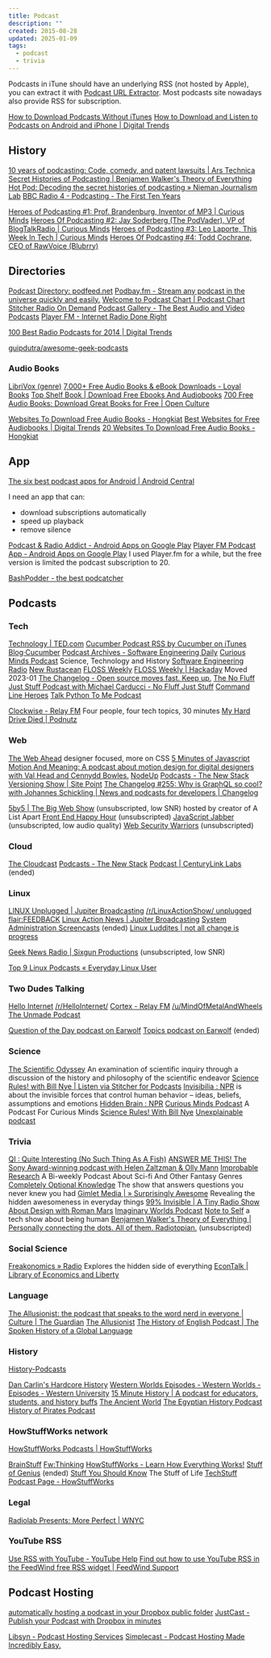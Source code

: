 ```yaml
---
title: Podcast
description: ""
created: 2015-08-28
updated: 2025-01-09
tags:
  - podcast
  - trivia
---
```


Podcasts in iTune should have an underlying RSS (not hosted by Apple), you can extract it with [Podcast URL Extractor](http://itunes.so-nik.com/).
Most podcasts site nowadays also provide RSS for subscription.

[How to Download Podcasts Without iTunes](http://www.technorms.com/35917/download-podcasts-without-itunes)
[How to Download and Listen to Podcasts on Android and iPhone | Digital Trends](http://www.digitaltrends.com/mobile/how-to-download-listen-to-podcasts-android-ios-iphone/)

## History

[10 years of podcasting: Code, comedy, and patent lawsuits | Ars Technica](http://arstechnica.com/business/2014/08/10-years-of-podcasting-code-comedy-and-patent-lawsuits/)
[Secret Histories of Podcasting | Benjamen Walker's Theory of Everything](https://toe.prx.org/2015/10/secret-histories-of-podcasting/)
[Hot Pod: Decoding the secret histories of podcasting » Nieman Journalism Lab](http://www.niemanlab.org/2015/10/hot-pod-decoding-the-secret-histories-of-podcasting/)
[BBC Radio 4 - Podcasting - The First Ten Years](http://www.bbc.co.uk/programmes/b0403yhf)

[Heroes of Podcasting #1: Prof. Brandenburg, Inventor of MP3 | Curious Minds](http://www.cmpod.net/heros-of-podcasting-1-inventor-of-mp3-prof-karlheinz-brandenburg-curious-minds-podcast/)
[Heroes Of Podcasting #2: Jay Soderberg (The PodVader), VP of BlogTalkRadio | Curious Minds](http://www.cmpod.net/heroes-of-podcasting-2-jay-soderberg-the-podvader-vp-of-blogtalkradio-curious-minds-podcast/)
[Heroes of Podcasting #3: Leo Laporte, This Week In Tech | Curious Minds](http://www.cmpod.net/heroes-of-podcasting-3-leo-laporte-this-week-in-tech-curious-minds-podcast/)
[Heroes Of Podcasting #4: Todd Cochrane, CEO of RawVoice (Blubrry)](http://www.cmpod.net/todd-cochrane-ceo-of-rawvoice-blubrry-curious-minds-podcast/)

## Directories

[Podcast Directory: podfeed.net](http://www.podfeed.net/)
[Podbay.fm - Stream any podcast in the universe quickly and easily.](http://podbay.fm/)
[Welcome to Podcast Chart | Podcast Chart](http://www.podcastchart.com/)
[Stitcher Radio On Demand](https://www.stitcher.com/)
[Podcast Gallery - The Best Audio and Video Podcasts](http://podgallery.org/)
[Player FM - Internet Radio Done Right](https://player.fm/)

[100 Best Radio Podcasts for 2014 | Digital Trends](http://www.digitaltrends.com/music/best-podcasts/)

[guipdutra/awesome-geek-podcasts](https://github.com/guipdutra/awesome-geek-podcasts)

### Audio Books

[LibriVox (genre)](https://librivox.org/search?primary_key=0&search_category=genre&search_page=1&search_form=get_results)
[7,000+ Free Audio Books & eBook Downloads - Loyal Books](http://www.loyalbooks.com/)
[Top Shelf Book | Download Free Ebooks And Audiobooks](http://topshelfbook.org/)
[700 Free Audio Books: Download Great Books for Free | Open Culture](http://www.openculture.com/freeaudiobooks)

[Websites To Download Free Audio Books - Hongkiat](http://www.hongkiat.com/blog/free-audio-books/)
[Best Websites for Free Audiobooks | Digital Trends](http://www.digitaltrends.com/web/best-websites-for-free-audiobooks/)
[20 Websites To Download Free Audio Books - Hongkiat](http://www.hongkiat.com/blog/free-audio-books/)

## App

[The six best podcast apps for Android | Android Central](http://www.androidcentral.com/top-5-best-podcast-apps-android)

I need an app that can:

- download subscriptions automatically
- speed up playback
- remove silence

[Podcast & Radio Addict - Android Apps on Google Play](https://play.google.com/store/apps/details?id=com.bambuna.podcastaddict)
[Player FM Podcast App - Android Apps on Google Play](https://play.google.com/store/apps/details?id=fm.player) I used Player.fm for a while, but the free version is limited the podcast subscription to 20.

[BashPodder - the best podcatcher](http://lincgeek.org/bashpodder/)

## Podcasts

### Tech

[Technology | TED.com](http://www.ted.com/topics/technology)
[Cucumber Podcast RSS by Cucumber on iTunes](https://itunes.apple.com/gb/podcast/cucumber-podcast-rss/id1078896635) [Blog·Cucumber](https://cucumber.io/blog)
[Podcast Archives - Software Engineering Daily](http://softwareengineeringdaily.com/category/podcast/)
[Curious Minds Podcast](http://www.cmpod.net/) Science, Technology and History
[Software Engineering Radio](http://www.se-radio.net/)
[New Rustacean](http://www.newrustacean.com/show_notes/index.html)
[FLOSS Weekly](https://twit.tv/floss)
[FLOSS Weekly | Hackaday](https://hackaday.com/tag/floss-weekly/) Moved 2023-01
[The Changelog - Open source moves fast. Keep up.](https://changelog.com/)
[The No Fluff Just Stuff Podcast with Michael Carducci - No Fluff Just Stuff](https://nofluffjuststuff.com/podcast)
[Command Line Heroes](https://www.redhat.com/en/command-line-heroes)
[Talk Python To Me Podcast](https://talkpython.fm/)

[Clockwise - Relay FM](https://www.relay.fm/clockwise) Four people, four tech topics, 30 minutes
[My Hard Drive Died | Podnutz](http://podnutz.com/category/my-hard-drive-died/)

### Web

[The Web Ahead](http://thewebahead.net/) designer focused, more on CSS
[5 Minutes of Javascript](https://fivejs.codeschool.com/)
[Motion And Meaning: A podcast about motion design for digital designers with Val Head and Cennydd Bowles.](http://motionandmeaning.io/)
[NodeUp](http://nodeup.com)
[Podcasts - The New Stack](http://thenewstack.io/podcasts/)
[Versioning Show | Site Point](https://soundcloud.com/versioningshow)
[The Changelog #255: Why is GraphQL so cool? with Johannes Schickling | News and podcasts for developers | Changelog](https://changelog.com/podcast/255)

[5by5 | The Big Web Show](http://5by5.tv/bigwebshow) (unsubscripted, low SNR) hosted by creator of A List Apart
[Front End Happy Hour](http://frontendhappyhour.com/) (unsubscripted)
[JavaScript Jabber](https://devchat.tv/js-jabber/) (unsubscripted, low audio quality)
[Web Security Warriors](https://devchat.tv/web-security-warriors) (unsubscripted)

### Cloud

[The Cloudcast](http://www.thecloudcast.net/)
[Podcasts - The New Stack](http://thenewstack.io/podcasts/)
[Podcast | CenturyLink Labs](https://labs.ctl.io/tag/podcast/) (ended)

### Linux

[LINUX Unplugged | Jupiter Broadcasting](http://www.jupiterbroadcasting.com/show/linuxun/) [/r/LinuxActionShow/ unplugged flair:FEEDBACK](https://www.reddit.com/r/LinuxActionShow/search?q=unplugged+flair%3AFEEDBACK&sort=new&restrict_sr=on&t=all)
[Linux Action News | Jupiter Broadcasting](http://www.jupiterbroadcasting.com/show/linux-action-news/)
[System Administration Screencasts](https://sysadmincasts.com/) (ended)
[Linux Luddites | not all change is progress](http://linuxluddites.com/)

[Geek News Radio | Sixgun Productions](http://sixgun.org/geeknewsradio) (unsubscripted, low SNR)

[Top 9 Linux Podcasts « Everyday Linux User](http://www.everydaylinuxuser.com/2014/02/top-9-linux-podcasts.html)

### Two Dudes Talking

[Hello Internet](http://www.hellointernet.fm/) [/r/HelloInternet/](https://www.reddit.com/r/HelloInternet/)
[Cortex - Relay FM](http://www.relay.fm/cortex/) [/u/MindOfMetalAndWheels](https://www.reddit.com/user/MindOfMetalAndWheels)
[The Unmade Podcast](https://www.unmade.fm/)

[Question of the Day podcast on Earwolf](http://www.earwolf.com/show/question-of-the-day/)
[Topics podcast on Earwolf](http://www.earwolf.com/show/topics/) (ended)

### Science

[The Scientific Odyssey](http://thescientificodyssey.typepad.com/) An examination of scientific inquiry through a discussion of the history and philosophy of the scientific endeavor
[Science Rules! with Bill Nye | Listen via Stitcher for Podcasts](https://www.stitcher.com/podcast/stitcher/science-rules-with-bill-nye)
[Invisibilia : NPR](http://www.npr.org/podcasts/510307/invisibilia) is about the invisible forces that control human behavior – ideas, beliefs, assumptions and emotions
[Hidden Brain : NPR](https://www.npr.org/series/423302056/hidden-brain)
[Curious Minds Podcast](http://www.cmpod.net/) A Podcast For Curious Minds
[Science Rules! With Bill Nye](https://www.askbillnye.com/)
[Unexplainable podcast](https://www.vox.com/unexplainable)

### Trivia

[QI : Quite Interesting (No Such Thing As A Fish)](http://qi.com/podcast/)
[ANSWER ME THIS! The Sony Award-winning podcast with Helen Zaltzman & Olly Mann](http://answermethispodcast.com/)
[Improbable Research](http://www.improbable.com/category/the-weekly-improbable-research-podcast/) A Bi-weekly Podcast About Sci-fi And Other Fantasy Genres
[Completely Optional Knowledge](http://www.greenpeace.org/usa/news-media/podcast/) The show that answers questions you never knew you had
[Gimlet Media | » Surprisingly Awesome](https://gimletmedia.com/show/surprisingly-awesome/) Revealing the hidden awesomeness in everyday things
[99% Invisible | A Tiny Radio Show About Design with Roman Mars](http://99percentinvisible.org/)
[Imaginary Worlds Podcast](http://www.imaginaryworldspodcast.org/)
[Note to Self](http://www.wnyc.org/shows/notetoself/) a tech show about being human
[Benjamen Walker's Theory of Everything | Personally connecting the dots. All of them. Radiotopian.](https://toe.prx.org/) (unsubscripted)

### Social Science

[Freakonomics » Radio](http://freakonomics.com/radio/) Explores the hidden side of everything
[EconTalk | Library of Economics and Liberty](http://www.econtalk.org/)

### Language

[The Allusionist: the podcast that speaks to the word nerd in everyone | Culture | The Guardian](http://www.theguardian.com/culture/2015/sep/10/the-allusionist-podcast-helen-zaltzman-words-english)
[The Allusionist](http://www.theallusionist.org/)
[The History of English Podcast | The Spoken History of a Global Language](http://historyofenglishpodcast.com/)

### History

[History-Podcasts](https://history-podcasts.com/)

[Dan Carlin's Hardcore History](http://www.dancarlin.com/)
[Western Worlds Episodes - Western Worlds - Episodes - Western University](http://www.uwo.ca/projects/cpsx/outreach/western_worlds/western_worlds_episodes.html)
[15 Minute History | A podcast for educators, students, and history buffs](http://15minutehistory.org/)
[The Ancient World](http://ancientworldpodcast.blogspot.hk/)
[The Egyptian History Podcast](http://egyptianhistory.libsyn.com/)
[History of Pirates Podcast](http://www.historyofpiratespodcast.com/)

### HowStuffWorks network

[HowStuffWorks Podcasts | HowStuffWorks](http://shows.howstuffworks.com/hsw-podcast.htm)

[BrainStuff](http://www.brainstuffshow.com/)
[Fw:Thinking](http://www.fwthinking.com/)
[HowStuffWorks - Learn How Everything Works!](http://www.howstuffworks.com/)
[Stuff of Genius](http://www.geniusstuff.com/) (ended)
[Stuff You Should Know](http://www.stuffyoushouldknow.com/)
The Stuff of Life
[TechStuff Podcast Page - HowStuffWorks](http://shows.howstuffworks.com/techstuff-podcast.htm)

### Legal

[Radiolab Presents: More Perfect | WNYC](http://www.wnyc.org/shows/radiolabmoreperfect/)

### YouTube RSS

[Use RSS with YouTube - YouTube Help](https://support.google.com/youtube/answer/6224202?hl=en)
[Find out how to use YouTube RSS in the FeedWind free RSS widget | FeedWind Support](https://feed.mikle.com/support/youtube-RSS-with-feedwind/)

## Podcast Hosting

[automatically hosting a podcast in your Dropbox public folder](https://gist.github.com/lukf/44cbd90dfa86c6cd3131)
[JustCast - Publish your Podcast with Dropbox in minutes](http://justcast.herokuapp.com/)

[Libsyn - Podcast Hosting Services](http://www.libsyn.com/)
[Simplecast - Podcast Hosting Made Incredibly Easy.](https://simplecast.fm/)

